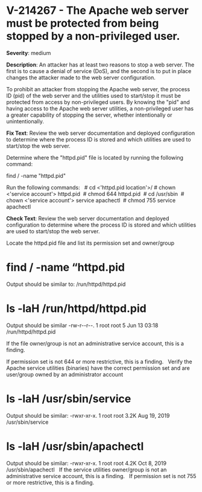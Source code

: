 # V-214267 - The Apache web server must be protected from being stopped by a non-privileged user.

**Severity**: medium

**Description**:
An attacker has at least two reasons to stop a web server. The first is to cause a denial of service (DoS), and the second is to put in place changes the attacker made to the web server configuration.

To prohibit an attacker from stopping the Apache web server, the process ID (pid) of the web server and the utilities used to start/stop it must be protected from access by non-privileged users. By knowing the "pid" and having access to the Apache web server utilities, a non-privileged user has a greater capability of stopping the server, whether intentionally or unintentionally.

**Fix Text**:
 Review the web server documentation and deployed configuration to determine where the process ID is stored and which utilities are used to start/stop the web server\.

Determine where the "httpd\.pid" file is located by running the following command:

find / \-name "httpd\.pid"

Run the following commands:
 
\# cd <'httpd\.pid location'>/
\# chown <'service account'> httpd\.pid 
\# chmod 644 httpd\.pid 
\# cd /usr/sbin 
\# chown <'service account'> service apachectl 
\# chmod 755 service apachectl

**Check Text**:
Review the web server documentation and deployed configuration to determine where the process ID is stored and which utilities are used to start/stop the web server.

Locate the httpd.pid file and list its permission set and owner/group

# find / -name “httpd.pid
Output should be similar to: /run/httpd/httpd.pid 

# ls -laH /run/httpd/httpd.pid
Output should be similar -rw-r--r--. 1 root root 5 Jun 13 03:18 /run/httpd/httpd.pid

If the file owner/group is not an administrative service account, this is a finding.

If permission set is not 644 or more restrictive, this is a finding.
 
Verify the Apache service utilities (binaries) have the correct permission set and are user/group owned by an administrator account

# ls -laH /usr/sbin/service
Output should be similar: -rwxr-xr-x. 1 root root 3.2K Aug 19, 2019 /usr/sbin/service

# ls -laH /usr/sbin/apachectl
Output should be similar: -rwxr-xr-x. 1 root root 4.2K Oct 8, 2019 /usr/sbin/apachectl
 
If the service utilities owner/group is not an administrative service account, this is a finding.
 
If permission set is not 755 or more restrictive, this is a finding.
